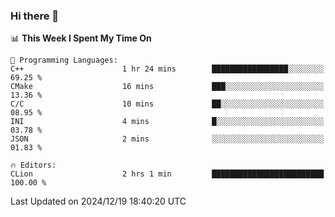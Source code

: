 ### Hi there 👋

<!--
**asdf12303116/asdf12303116** is a ✨ _special_ ✨ repository because its `README.md` (this file) appears on your GitHub profile.

Here are some ideas to get you started:

- 🔭 I’m currently working on ...
- 🌱 I’m currently learning ...
- 👯 I’m looking to collaborate on ...
- 🤔 I’m looking for help with ...
- 💬 Ask me about ...
- 📫 How to reach me: ...
- 😄 Pronouns: ...
- ⚡ Fun fact: ...
-->

<!--START_SECTION:waka-->
📊 **This Week I Spent My Time On** 

```text
💬 Programming Languages: 
C++                      1 hr 24 mins        █████████████████░░░░░░░░   69.25 % 
CMake                    16 mins             ███░░░░░░░░░░░░░░░░░░░░░░   13.36 % 
C/C                      10 mins             ██░░░░░░░░░░░░░░░░░░░░░░░   08.95 % 
INI                      4 mins              █░░░░░░░░░░░░░░░░░░░░░░░░   03.78 % 
JSON                     2 mins              ░░░░░░░░░░░░░░░░░░░░░░░░░   01.83 % 

🔥 Editors: 
CLion                    2 hrs 1 min         █████████████████████████   100.00 % 
```


 Last Updated on 2024/12/19 18:40:20 UTC
<!--END_SECTION:waka-->
